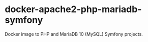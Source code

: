 docker-apache2-php-mariadb-symfony
==================================

Docker image to PHP and MariaDB 10 (MySQL) Symfony projects. 
